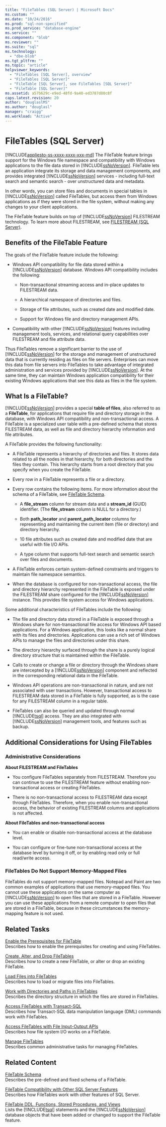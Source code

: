 ```yaml
---
title: "FileTables (SQL Server) | Microsoft Docs"
ms.custom: ""
ms.date: "10/24/2016"
ms.prod: "sql-non-specified"
ms.prod_service: "database-engine"
ms.service: ""
ms.component: "blob"
ms.reviewer: ""
ms.suite: "sql"
ms.technology: 
  - "dbe-blob"
ms.tgt_pltfrm: ""
ms.topic: "article"
helpviewer_keywords: 
  - "FileTables [SQL Server], overview"
  - "FileTables [SQL Server]"
  - "FileTable [SQL Server], see FileTables [SQL Server]"
  - "FileTable [SQL Server]"
ms.assetid: a57b629c-e9ed-48fd-9a48-ed3787d80c8f
caps.latest.revision: 20
author: "douglaslMS"
ms.author: "douglasl"
manager: "craigg"
ms.workload: "Active"
---
```

# FileTables (SQL Server)
[!INCLUDE[appliesto-ss-xxxx-xxxx-xxx-md](../../includes/appliesto-ss-xxxx-xxxx-xxx-md.md)]
  The FileTable feature brings support for the Windows file namespace and compatibility with Windows applications to the file data stored in [!INCLUDE[ssNoVersion](../../includes/ssnoversion-md.md)]. FileTable lets an application integrate its storage and data management components, and provides integrated [!INCLUDE[ssNoVersion](../../includes/ssnoversion-md.md)] services - including full-text search and semantic search - over unstructured data and metadata.  
  
 In other words, you can store files and documents in special tables in [!INCLUDE[ssNoVersion](../../includes/ssnoversion-md.md)] called FileTables, but access them from Windows applications as if they were stored in the file system, without making any changes to your client applications.  
  
 The FileTable feature builds on top of [!INCLUDE[ssNoVersion](../../includes/ssnoversion-md.md)] FILESTREAM technology. To learn more about FILESTREAM, see [FILESTREAM &#40;SQL Server&#41;](../../relational-databases/blob/filestream-sql-server.md).  
  
##  <a name="Goals"></a> Benefits of the FileTable Feature  
 The goals of the FileTable feature include the following:  
  
-   Windows API compatibility for file data stored within a [!INCLUDE[ssNoVersion](../../includes/ssnoversion-md.md)] database. Windows API compatibility includes the following:  
  
    -   Non-transactional streaming access and in-place updates to FILESTREAM data.  
  
    -   A hierarchical namespace of directories and files.  
  
    -   Storage of file attributes, such as created date and modified date.  
  
    -   Support for Windows file and directory management APIs.  
  
-   Compatibility with other [!INCLUDE[ssNoVersion](../../includes/ssnoversion-md.md)] features including management tools, services, and relational query capabilities over FILESTREAM and file attribute data.  
  
 Thus FileTables remove a significant barrier to the use of [!INCLUDE[ssNoVersion](../../includes/ssnoversion-md.md)] for the storage and management of unstructured data that is currently residing as files on file servers. Enterprises can move this data from file servers into FileTables to take advantage of integrated administration and services provided by [!INCLUDE[ssNoVersion](../../includes/ssnoversion-md.md)]. At the same time, they can maintain Windows application compatibility for their existing Windows applications that see this data as files in the file system.  
 
  
##  <a name="Description"></a> What Is a FileTable?  
 [!INCLUDE[ssNoVersion](../../includes/ssnoversion-md.md)] provides a special **table of files**, also referred to as a **FileTable**, for applications that require file and directory storage in the database, with Windows API compatibility and non-transactional access. A FileTable is a specialized user table with a pre-defined schema that stores FILESTREAM data, as well as file and directory hierarchy information and file attributes.  
  
 A FileTable provides the following functionality:  
  
-   A FileTable represents a hierarchy of directories and files. It stores data related to all the nodes in that hierarchy, for both directories and the files they contain. This hierarchy starts from a root directory that you specify when you create the FileTable.  
  
-   Every row in a FileTable represents a file or a directory.  
  
-   Every row contains the following items. For more information about the schema of a FileTable, see [FileTable Schema](../../relational-databases/blob/filetable-schema.md).  
  
    -   A **file_stream** column for stream data and a **stream_id** (GUID) identifier. (The **file_stream** column is NULL for a directory.)  
  
    -   Both **path_locator** and **parent_path_locator** columns for representing and maintaining the current item (file or directory) and directory hierarchy.  
  
    -   10 file attributes such as created date and modified date that are useful with file I/O APIs.  
  
    -   A type column that supports full-text search and semantic search over files and documents.  
  
-   A FileTable enforces certain system-defined constraints and triggers to maintain file namespace semantics.  
  
-   When the database is configured for non-transactional access, the file and directory hierarchy represented in the FileTable is exposed under the FILESTREAM share configured for the [!INCLUDE[ssNoVersion](../../includes/ssnoversion-md.md)] instance. This provides file system access for Windows applications.  
  
 Some additional characteristics of FileTables include the following:  
  
-   The file and directory data stored in a FileTable is exposed through a Windows share for non-transactional file access for Windows API based applications. For a Windows application, this looks like a normal share with its files and directories. Applications can use a rich set of Windows APIs to manage the files and directories under this share.  
  
-   The directory hierarchy surfaced through the share is a purely logical directory structure that is maintained within the FileTable.  
  
-   Calls to create or change a file or directory through the Windows share are intercepted by a [!INCLUDE[ssNoVersion](../../includes/ssnoversion-md.md)] component and reflected in the corresponding relational data in the FileTable.  
  
-   Windows API operations are non-transactional in nature, and are not associated with user transactions. However, transactional access to FILESTREAM data stored in a FileTable is fully supported, as is the case for any FILESTREAM column in a regular table.  
  
-   FileTables can also be queried and updated through normal [!INCLUDE[tsql](../../includes/tsql-md.md)] access. They are also integrated with [!INCLUDE[ssNoVersion](../../includes/ssnoversion-md.md)] management tools, and features such as backup.  
  
##  <a name="additional"></a> Additional Considerations for Using FileTables  
  
###  <a name="DBA"></a> Administrative Considerations  
 **About FILESTREAM and FileTables**  
  
-   You configure FileTables separately from FILESTREAM. Therefore you can continue to use the FILESTREAM feature without enabling non-transactional access or creating FileTables.  
  
-   There is no non-transactional access to FILESTREAM data except through FileTables. Therefore, when you enable non-transactional access, the behavior of existing FILESTREAM columns and applications is not affected.  
  
 **About FileTables and non-transactional access**  
  
-   You can enable or disable non-transactional access at the database level.  
  
-   You can configure or fine-tune non-transactional access at the database level by turning it off, or by enabling read only or full read/write access.  
   
###  <a name="memory"></a> FileTables Do Not Support Memory-Mapped Files  
 FileTables do not support memory-mapped files. Notepad and Paint are two common examples of applications that use memory-mapped files. You cannot use these applications on the same computer as [!INCLUDE[ssNoVersion](../../includes/ssnoversion-md.md)] to open files that are stored in a FileTable. However you can use these applications from a remote computer to open files that are stored in a FileTable, because in these circumstances the memory-mapping feature is not used.  
   
##  <a name="reltasks"></a> Related Tasks  
 [Enable the Prerequisites for FileTable](../../relational-databases/blob/enable-the-prerequisites-for-filetable.md)  
 Describes how to enable the prerequisites for creating and using FileTables.  
  
 [Create, Alter, and Drop FileTables](../../relational-databases/blob/create-alter-and-drop-filetables.md)  
 Describes how to create a new FileTable, or alter or drop an existing FileTable.  
  
 [Load Files into FileTables](../../relational-databases/blob/load-files-into-filetables.md)  
 Describes how to load or migrate files into FileTables.  
  
 [Work with Directories and Paths in FileTables](../../relational-databases/blob/work-with-directories-and-paths-in-filetables.md)  
 Describes the directory structure in which the files are stored in FileTables.  
  
 [Access FileTables with Transact-SQL](../../relational-databases/blob/access-filetables-with-transact-sql.md)  
 Describes how Transact-SQL data manipulation language (DML) commands work with FileTables.  
  
 [Access FileTables with File Input-Output APIs](../../relational-databases/blob/access-filetables-with-file-input-output-apis.md)  
 Describes how file system I/O works on a FileTable.  
  
 [Manage FileTables](../../relational-databases/blob/manage-filetables.md)  
 Describes common administrative tasks for managing FileTables.  
  
##  <a name="relcontent"></a> Related Content  
 [FileTable Schema](../../relational-databases/blob/filetable-schema.md)  
 Describes the pre-defined and fixed schema of a FileTable.  
  
 [FileTable Compatibility with Other SQL Server Features](../../relational-databases/blob/filetable-compatibility-with-other-sql-server-features.md)  
 Describes how FileTables work with other features of SQL Server.  
  
 [FileTable DDL, Functions, Stored Procedures, and Views](../../relational-databases/blob/filetable-ddl-functions-stored-procedures-and-views.md)  
 Lists the [!INCLUDE[tsql](../../includes/tsql-md.md)] statements and the [!INCLUDE[ssNoVersion](../../includes/ssnoversion-md.md)] database objects that have been added or changed to support the FileTable feature.  
  
  
